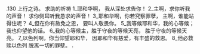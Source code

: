 .130 
上行之诗。 
求助的祈祷 
1_耶和华啊， 
我从深处求告你！ 
2_主啊，求你听我的声音！ 
求你侧耳听我恳求的声音！ 
3_耶和华啊，你若究察罪孽， 
主啊，谁能站得住呢？ 
4_但在你有赦免之恩， 
要叫人敬畏你。 
5_我等候耶和华，我的心等候； 
我也仰望他的话。 
6_我的心等候主，胜于守夜的等候天亮， 
胜于守夜的等候天亮。 
7_以色列啊，你当仰望耶和华， 
因耶和华有慈爱，有丰盛的救恩。 
8_他必救赎以色列 
脱离一切的罪孽。 
.
